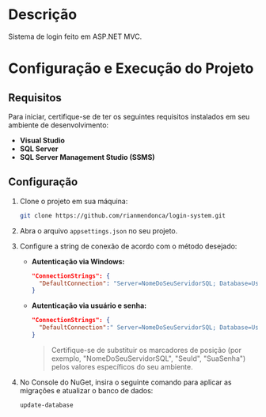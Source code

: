 # Descrição

Sistema de login feito em ASP.NET MVC.

# Configuração e Execução do Projeto

## Requisitos

Para iniciar, certifique-se de ter os seguintes requisitos instalados em seu ambiente de desenvolvimento:

- **Visual Studio**
- **SQL Server**
- **SQL Server Management Studio (SSMS)**

## Configuração

1. Clone o projeto em sua máquina:
   
    ```bash
    git clone https://github.com/rianmendonca/login-system.git    
    ```
    
2. Abra o arquivo `appsettings.json` no seu projeto.

3. Configure a string de conexão de acordo com o método desejado:

    - **Autenticação via Windows:**
    
      ```json
      "ConnectionStrings": {
        "DefaultConnection": "Server=NomeDoSeuServidorSQL; Database=Users; Trusted_Connection=True; TrustServerCertificate=True;"
      }
      ```

    - **Autenticação via usuário e senha:**
    
      ```json
      "ConnectionStrings": {
        "DefaultConnection":" Server=NomeDoSeuServidorSQL; Database=Users; UserId=SeuId; Password=SuaSenha; Trusted_Connection=True; TrustServerCertificate=True;"
      }
      ```

      > Certifique-se de substituir os marcadores de posição (por exemplo, "NomeDoSeuServidorSQL", "SeuId", "SuaSenha") pelos valores específicos do seu ambiente.

3. No Console do NuGet, insira o seguinte comando para aplicar as migrações e atualizar o banco de dados:

    ```bash
    update-database
    ```

